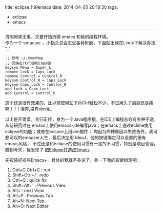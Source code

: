 title: eclipse上的emacs
date: 2014-04-05 20:19:30
tags:
- eclipse
- emacs
---
清明闲来无事，又要开始折腾 emacs 和我的编程环境。  
作为一个 emacser ，小指头总会忍受各种折磨，下面贴出我在Linux下解决办法 ^_^

~~~~~
;; 修改 ~/.XmodMap 
;; 交换右ctrl键和Caps键
keysym Menu = Super_L
remove Lock = Caps_Lock
remove Control = Control_R
keysym Control_R = Caps_Lock
keysym Caps_Lock = Control_R
add Lock = Caps_Lock
add Control = Control_R
~~~~~

这个还是很有效果的，比以前使用左下角Ctrl轻松不少，不过用久了肩膀还是疼啊！！!
泪奔,投奔vim党。

以上是开胃菜，言归正传，身为一个Java程序猿，在IDE上编程总会有各种不适，从前研究过在
emacs上使用emacs-jde编写java；在emacs上通过eclime使用eclipse的功能；或者在eclipse上用vim插件；
均因为种种原因以失败告终，我可悲可叹的emacser人生，最后决定用 IdeaJ，他的按键绑定可以设置的很有emacs风格，
不过还是和eclipse的使用习惯有一定的不习惯，特别是项目管理。直到今天，我发现了 [把Eclipse打造成Emacs](http://blog.csdn.net/lzw_java/article/details/17016279)

先按装好插件Emacs+，具体的我就不多说了，秀一下我的按键绑定吧：

1. Ctrl+C Ctrl+C : run
2. Shift+Ctrl+/ : redo
3. Ctrl+Q : quick fix
4. Shift+Alt+' :  Previous View
5. Alt+': next View
6. Alt+P : Previous Tab
7. Alt+N: Next Tab
8. Alt+O: Next Editor
